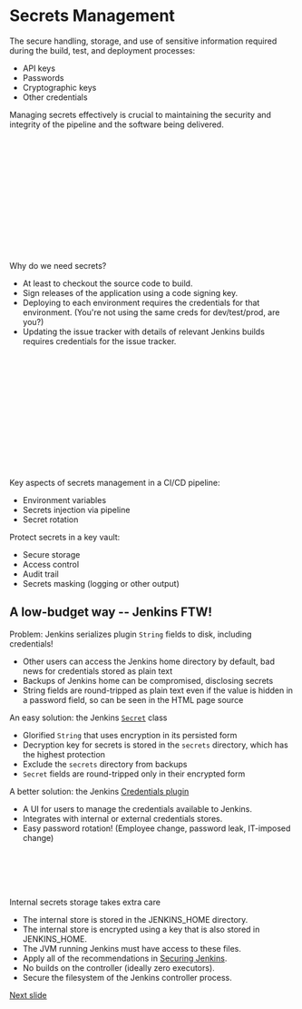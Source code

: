 # Secrets Management

The secure handling, storage, and use of sensitive information required during the build, test, and deployment processes:

* API keys
* Passwords
* Cryptographic keys
* Other credentials

Managing secrets effectively is crucial to maintaining the security and integrity of the pipeline and the software being delivered.

<br /><br /><br /><br /><br /><br /><br /><br /><br /><br /><br /><br />

Why do we need secrets?

* At least to checkout the source code to build.
* Sign releases of the application using a code signing key.
* Deploying to each environment requires the credentials for that environment.
  (You're not using the same creds for dev/test/prod, are you?)
* Updating the issue tracker with details of relevant Jenkins builds requires credentials for the issue tracker.


<br /><br /><br /><br /><br /><br /><br /><br /><br /><br /><br /><br />

Key aspects of secrets management in a CI/CD pipeline:

* Environment variables
* Secrets injection via pipeline
* Secret rotation

Protect secrets in a key vault:

* Secure storage
* Access control
* Audit trail
* Secrets masking (logging or other output)

## A low-budget way -- Jenkins FTW!

Problem: Jenkins serializes plugin ```String``` fields to disk, including credentials!

* Other users can access the Jenkins home directory by default, bad news for credentials stored as plain text
* Backups of Jenkins home can be compromised, disclosing secrets
* String fields are round-tripped as plain text even if the value is hidden in a password field, so can be seen in the HTML page source

An easy solution: the Jenkins [```Secret```](https://javadoc.jenkins.io/hudson/util/Secret.html) class

* Glorified ```String``` that uses encryption in its persisted form
* Decryption key for secrets is stored in the ```secrets``` directory, which has the highest protection
* Exclude the ```secrets``` directory from backups
* ```Secret``` fields are round-tripped only in their encrypted form

A better solution: the Jenkins [Credentials plugin](https://plugins.jenkins.io/credentials)

* A UI for users to manage the credentials available to Jenkins.
* Integrates with internal or external credentials stores.
* Easy password rotation! (Employee change, password leak, IT-imposed change)

<br /><br /><br /><br />

Internal secrets storage takes extra care

* The internal store is stored in the JENKINS_HOME directory.
* The internal store is encrypted using a key that is also stored in JENKINS_HOME.
* The JVM running Jenkins must have access to these files.
* Apply all of the recommendations in [Securing Jenkins](https://wiki.jenkins.io/display/JENKINS/Securing+Jenkins).
* No builds on the controller (ideally zero executors).
* Secure the filesystem of the Jenkins controller process.



[Next slide](deploy.md)
